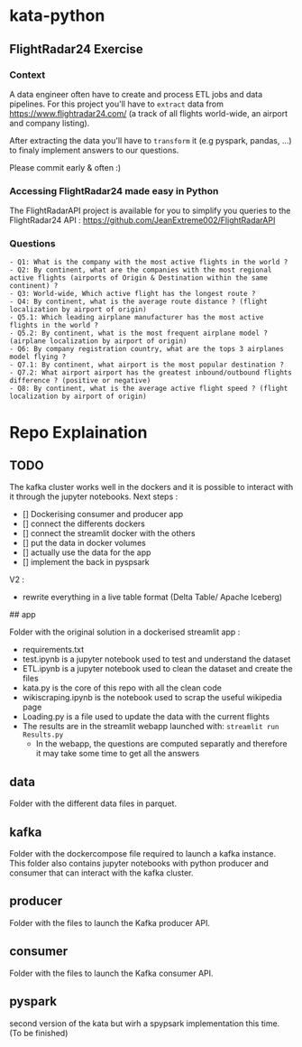 # kata-python

## FlightRadar24 Exercise

### Context
A data engineer often have to create and process ETL jobs and data pipelines.
For this project you'll have to ``extract`` data from https://www.flightradar24.com/ (a track of all flights world-wide, an airport and company listing).

After extracting the data you'll have to ``transform`` it (e.g pyspark, pandas, ...) to finaly implement answers to our questions.

Please commit early & often :)

### Accessing FlightRadar24 made easy in Python
The FlightRadarAPI project is available for you to simplify you queries to the FlightRadar24 API : https://github.com/JeanExtreme002/FlightRadarAPI 

### Questions

    - Q1: What is the company with the most active flights in the world ?
    - Q2: By continent, what are the companies with the most regional active flights (airports of Origin & Destination within the same continent) ?
    - Q3: World-wide, Which active flight has the longest route ?
    - Q4: By continent, what is the average route distance ? (flight localization by airport of origin)
    - Q5.1: Which leading airplane manufacturer has the most active flights in the world ?
    - Q5.2: By continent, what is the most frequent airplane model ? (airplane localization by airport of origin)
    - Q6: By company registration country, what are the tops 3 airplanes model flying ?
    - Q7.1: By continent, what airport is the most popular destination ?
    - Q7.2: What airport airport has the greatest inbound/outbound flights difference ? (positive or negative)
    - Q8: By continent, what is the average active flight speed ? (flight localization by airport of origin)

# Repo Explaination

## TODO

The kafka cluster works well in the dockers and it is possible to interact with it through the jupyter notebooks.
Next steps :  
- [] Dockerising consumer and producer app  
- [] connect the differents dockers   
- [] connect the streamlit docker with the others  
- [] put the data in docker volumes  
- [] actually use the data for the app  
- [] implement the back in pyspsark  

V2 :
- rewrite everything in a live table format (Delta Table/ Apache Iceberg)


## app 

Folder with the original solution in a dockerised streamlit app :

- requirements.txt 
- test.ipynb is a jupyter notebook used to test and understand the dataset
- ETL.ipynb is a jupyter notebook used to clean the dataset and create the files
- kata.py is the core of this repo with all the clean code
- wikiscraping.ipynb is the notebook used to scrap the useful wikipedia page
- Loading.py is a file used to update the data with the current flights
- The results are in the streamlit webapp launched with: ```streamlit run Results.py```
    - In the webapp, the questions are computed separatly and therefore it may take some time to get all the answers

## data

Folder with the different data files in parquet.

## kafka

Folder with the dockercompose file required to launch a kafka instance.
This folder also contains jupyter notebooks with python producer and consumer that can interact with the kafka cluster.

## producer 

Folder with the files to launch the Kafka producer API.

## consumer 

Folder with the files to launch the Kafka consumer API.

## pyspark

second version of the kata but wirh a spypsark implementation this time. (To be finished)